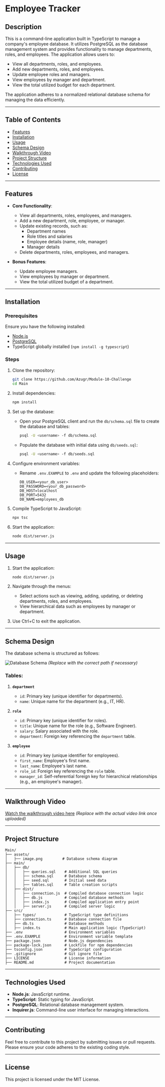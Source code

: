 # Employee Tracker

## Description
This is a command-line application built in TypeScript to manage a company's employee database. It utilizes PostgreSQL as the database management system and provides functionality to manage departments, roles, and employees. The application allows users to:

- View all departments, roles, and employees.
- Add new departments, roles, and employees.
- Update employee roles and managers.
- View employees by manager and department.
- View the total utilized budget for each department.

The application adheres to a normalized relational database schema for managing the data efficiently.

---

## Table of Contents
- [Features](#features)
- [Installation](#installation)
- [Usage](#usage)
- [Schema Design](#schema-design)
- [Walkthrough Video](#walkthrough-video)
- [Project Structure](#project-structure)
- [Technologies Used](#technologies-used)
- [Contributing](#contributing)
- [License](#license)

---

## Features

- **Core Functionality**:
  - View all departments, roles, employees, and managers.
  - Add a new department, role, employee, or manager.
  - Update existing records, such as:
    - Department names
    - Role titles and salaries
    - Employee details (name, role, manager)
    - Manager details
  - Delete departments, roles, employees, and managers.

- **Bonus Features**:
  - Update employee managers.
  - View employees by manager or department.
  - View the total utilized budget of a department.

---

## Installation

### Prerequisites
Ensure you have the following installed:
- [Node.js](https://nodejs.org/)
- [PostgreSQL](https://www.postgresql.org/)
- TypeScript globally installed (`npm install -g typescript`)

### Steps
1. Clone the repository:
   ```bash
   git clone https://github.com/Azugr/Module-10-Challenge
   cd Main
   ```

2. Install dependencies:
   ```bash
   npm install
   ```

3. Set up the database:
   - Open your PostgreSQL client and run the `db/schema.sql` file to create the database and tables:
     ```bash
     psql -U <username> -f db/schema.sql
     ```
   - Populate the database with initial data using `db/seeds.sql`:
     ```bash
     psql -U <username> -f db/seeds.sql
     ```

4. Configure environment variables:
   - Rename `.env.EXAMPLE` to `.env` and update the following placeholders:
     ```env
     DB_USER=<your_db_user>
     DB_PASSWORD=<your_db_password>
     DB_HOST=localhost
     DB_PORT=5432
     DB_NAME=employees_db
     ```

5. Compile TypeScript to JavaScript:
   ```bash
   npx tsc
   ```

6. Start the application:
   ```bash
   node dist/server.js
   ```

---

## Usage

1. Start the application:
   ```bash
   node dist/server.js
   ```

2. Navigate through the menus:
   - Select actions such as viewing, adding, updating, or deleting departments, roles, and employees.
   - View hierarchical data such as employees by manager or department.

3. Use Ctrl+C to exit the application.

---

## Schema Design
The database schema is structured as follows:

![Database Schema](./assets/image.png) *(Replace with the correct path if necessary)*

### Tables:
1. **`department`**
    - `id`: Primary key (unique identifier for departments).
    - `name`: Unique name for the department (e.g., IT, HR).

2. **`role`**
    - `id`: Primary key (unique identifier for roles).
    - `title`: Unique name for the role (e.g., Software Engineer).
    - `salary`: Salary associated with the role.
    - `department`: Foreign key referencing the `department` table.

3. **`employee`**
    - `id`: Primary key (unique identifier for employees).
    - `first_name`: Employee's first name.
    - `last_name`: Employee's last name.
    - `role_id`: Foreign key referencing the `role` table.
    - `manager_id`: Self-referential foreign key for hierarchical relationships (e.g., an employee's manager).

---

## Walkthrough Video
[Watch the walkthrough video here](#) *(Replace with the actual video link once uploaded)*

---

## Project Structure
```
Main/
├── assets/
│   ├── image.png         # Database schema diagram
├── main/
│   ├── db/
│   │   ├── queries.sql    # Additional SQL queries
│   │   ├── schema.sql     # Database schema
│   │   ├── seed.sql       # Initial seed data
│   │   ├── tables.sql     # Table creation scripts
│   ├── dist/
│   │   ├── connection.js  # Compiled database connection logic
│   │   ├── db.js          # Compiled database methods
│   │   ├── index.js       # Compiled application entry point
│   │   ├── server.js      # Compiled server logic
├── src/
│   ├── types/             # TypeScript type definitions
│   ├── connection.ts      # Database connection file
│   ├── db.ts              # Database methods
│   ├── index.ts           # Main application logic (TypeScript)
├── .env                   # Environment variables
├── .env.EXAMPLE           # Environment variable template
├── package.json           # Node.js dependencies
├── package-lock.json      # Lockfile for npm dependencies
├── tsconfig.json          # TypeScript configuration
├── .gitignore             # Git ignore file
├── LICENSE                # License information
├── README.md              # Project documentation
```

---

## Technologies Used

- **Node.js**: JavaScript runtime.
- **TypeScript**: Static typing for JavaScript.
- **PostgreSQL**: Relational database management system.
- **Inquirer.js**: Command-line user interface for managing interactions.

---

## Contributing
Feel free to contribute to this project by submitting issues or pull requests. Please ensure your code adheres to the existing coding style.

---

## License
This project is licensed under the MIT License.
